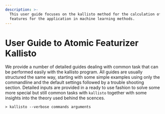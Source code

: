 ```yaml
---
description: >-
  This user guide focuses on the kallisto method for the calculation of atomic
  features for the application in machine learning methods.
---
```


# User Guide to Atomic Featurizer Kallisto

We provide a number of detailed guides dealing with common task that can be performed easily with the kallisto program. All guides are usually structured the same way, starting with some simple examples using only the commandline and the default settings followed by a trouble shooting section. Detailed inputs are provided in a ready to use fashion to solve some more special but still common tasks with `kallisto` together with some insights into the theory used behind the scences.

```
> kallisto --verbose commands arguments
```



